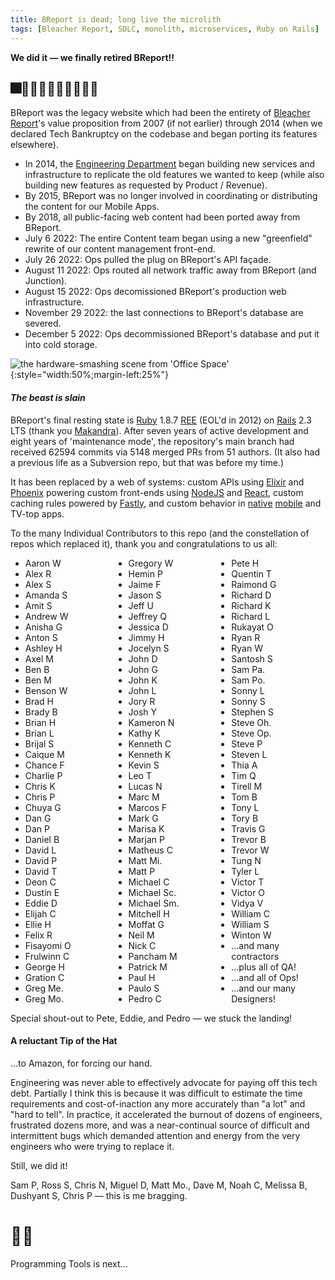 ```yaml
---
title: BReport is dead; long live the microlith
tags: [Bleacher Report, SDLC, monolith, microservices, Ruby on Rails]
---
```


**We did it — we finally retired BReport!!**


## 🎆💪🎊🕺🥂🙌🍾🤘🎉🥳

BReport was the legacy website which had been the entirety of [Bleacher Report]'s value proposition from 2007 (if not earlier) through 2014 (when we declared Tech Bankruptcy on the codebase and began porting its features elsewhere).

* In 2014, the [Engineering Department] began building new services and infrastructure to replicate the old features we wanted to keep (while also building new features as requested by Product / Revenue).
* By 2015, BReport was no longer involved in coordinating or distributing the content for our Mobile Apps.
* By 2018, all public-facing web content had been ported away from BReport.
* July 6 2022: The entire Content team began using a new "greenfield" rewrite of our content management front-end.
* July 26 2022: Ops pulled the plug on BReport's API façade.
* August 11 2022: Ops routed all network traffic away from BReport (and Junction).
* August 15 2022: Ops decomissioned BReport's production web infrastructure.
* November 29 2022: the last connections to BReport's database are severed.
* December 5 2022: Ops decommissioned BReport's database and put it into cold storage.

![the hardware-smashing scene from 'Office Space'](https://i.imgur.com/yxdIPmU.gif){:style="width:50%;margin-left:25%"}


#### _The beast is slain_

BReport's final resting state is [Ruby] 1.8.7 [REE] (EOL'd in 2012) on [Rails] 2.3 LTS (thank you [Makandra]).
After seven years of active development and eight years of 'maintenance mode', the repository's main branch had received 62594 commits via 5148 merged PRs from 51 authors.
(It also had a previous life as a Subversion repo, but that was before my time.)

It has been replaced by a web of systems: custom APIs using [Elixir] and [Phoenix] powering custom front-ends using [NodeJS] and [React], custom caching rules powered by [Fastly], and custom behavior in [native](https://apps.apple.com/app/apple-store/id418075935) [mobile](https://play.google.com/store/apps/details?id=com.bleacherreport.android.teamstream) and TV-top apps.

To the many Individual Contributors to this repo (and the constellation of repos which replaced it), thank you and congratulations to us all:

<ul style="columns:4 8em">
  <li>Aaron W</li>
  <li>Alex R</li>
  <li>Alex S</li>
  <li>Amanda S</li>
  <li>Amit S</li>
  <li>Andrew W</li>
  <li>Anisha G</li>
  <li>Anton S</li>
  <li>Ashley H</li>
  <li>Axel M</li>
  <li>Ben B</li>
  <li>Ben M</li>
  <li>Benson W</li>
  <li>Brad H</li>
  <li>Brady B</li>
  <li>Brian H</li>
  <li>Brian L</li>
  <li>Brijal S</li>
  <li>Caique M</li>
  <li>Chance F</li>
  <li>Charlie P</li>
  <li>Chris K</li>
  <li>Chris P</li>
  <li>Chuya G</li>
  <li>Dan G</li>
  <li>Dan P</li>
  <li>Daniel B</li>
  <li>David L</li>
  <li>David P</li>
  <li>David T</li>
  <li>Deon C</li>
  <li>Dustin E</li>
  <li>Eddie D</li>
  <li>Elijah C</li>
  <li>Ellie H</li>
  <li>Felix R</li>
  <li>Fisayomi O</li>
  <li>Frulwinn C</li>
  <li>George H</li>
  <li>Gration C</li>
  <li>Greg Me.</li>
  <li>Greg Mo.</li>
  <li>Gregory W</li>
  <li>Hemin P</li>
  <li>Jaime F</li>
  <li>Jason S</li>
  <li>Jeff U</li>
  <li>Jeffrey Q</li>
  <li>Jessica D</li>
  <li>Jimmy H</li>
  <li>Jocelyn S</li>
  <li>John D</li>
  <li>John G</li>
  <li>John K</li>
  <li>John L</li>
  <li>Jory R</li>
  <li>Josh Y</li>
  <li>Kameron N</li>
  <li>Kathy K</li>
  <li>Kenneth C</li>
  <li>Kenneth K</li>
  <li>Kevin S</li>
  <li>Leo T</li>
  <li>Lucas N</li>
  <li>Marc M</li>
  <li>Marcos F</li>
  <li>Mark G</li>
  <li>Marisa K</li>
  <li>Marjan P</li>
  <li>Matheus C</li>
  <li>Matt Mi.</li>
  <li>Matt P</li>
  <li>Michael C</li>
  <li>Michael Sc.</li>
  <li>Michael Sm.</li>
  <li>Mitchell H</li>
  <li>Moffat G</li>
  <li>Neil M</li>
  <li>Nick C</li>
  <li>Pancham M</li>
  <li>Patrick M</li>
  <li>Paul H</li>
  <li>Paulo S</li>
  <li>Pedro C</li>
  <li>Pete H</li>
  <li>Quentin T</li>
  <li>Raimond G</li>
  <li>Richard D</li>
  <li>Richard K</li>
  <li>Richard L</li>
  <li>Rukayat O</li>
  <li>Ryan R</li>
  <li>Ryan W</li>
  <li>Santosh S</li>
  <li>Sam Pa.</li>
  <li>Sam Po.</li>
  <li>Sonny L</li>
  <li>Sonny S</li>
  <li>Stephen S</li>
  <li>Steve Oh.</li>
  <li>Steve Op.</li>
  <li>Steve P</li>
  <li>Steven L</li>
  <li>Thia A</li>
  <li>Tim Q</li>
  <li>Tirell M</li>
  <li>Tom B</li>
  <li>Tony L</li>
  <li>Tory B</li>
  <li>Travis G</li>
  <li>Trevor B</li>
  <li>Trevor W</li>
  <li>Tung N</li>
  <li>Tyler L</li>
  <li>Victor T</li>
  <li>Victor O</li>
  <li>Vidya V</li>
  <li>William C</li>
  <li>William S</li>
  <li>Winton W</li>
  <li>...and many contractors</li>
  <li>...plus all of QA!</li>
  <li>...and all of Ops!</li>
  <li>...and our many Designers!</li>
</ul>

Special shout-out to Pete, Eddie, and Pedro — we stuck the landing!


#### A reluctant Tip of the Hat

...to Amazon, for forcing our hand.

Engineering was never able to effectively advocate for paying off this tech debt.
Partially I think this is because it was difficult to estimate the time requirements and cost-of-inaction any more accurately than "a lot" and "hard to tell".
In practice, it accelerated the burnout of dozens of engineers, frustrated dozens more, and was a near-continual source of difficult and intermittent bugs which demanded attention and energy from the very engineers who were trying to replace it.

Still, we did it!

Sam P, Ross S, Chris N, Miguel D, Matt Mo., Dave M, Noah C, Melissa B, Dushyant S, Chris P — this is me bragging.


# 🥂🍾

Programming Tools is next...


[Bleacher Report]: https://bleacherreport.com
[Elixir]: https://elixir-lang.org
[Engineering Department]: https://dev.bleacherreport.com
[Fastly]: https://fastly.com
[Makandra]: https://makandra.com
[NodeJS]: https://nodejs.org
[Phoenix]: https://www.phoenixframework.org
[REE]: http://www.rubyenterpriseedition.com
[Rails]: https://rubyonrails.org
[React]: https://reactjs.org
[Ruby]: https://www.ruby-lang.org
